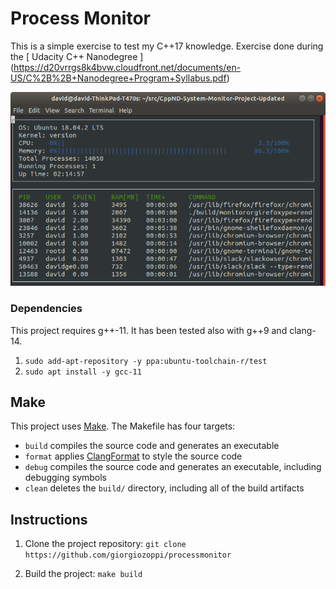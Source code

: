 # Process Monitor

This is a simple exercise to test my C++17 knowledge. Exercise done during the [ Udacity C++ Nanodegree ] (https://d20vrrgs8k4bvw.cloudfront.net/documents/en-US/C%2B%2B+Nanodegree+Program+Syllabus.pdf)

![System Monitor](images/monitor.png)

### Dependencies
This project requires g++-11. It has been tested also with g++9 and clang-14.

1. `sudo add-apt-repository -y ppa:ubuntu-toolchain-r/test`	
2. `sudo apt install -y gcc-11`

## Make
This project uses [Make](https://www.gnu.org/software/make/). The Makefile has four targets:
* `build` compiles the source code and generates an executable
* `format` applies [ClangFormat](https://clang.llvm.org/docs/ClangFormat.html) to style the source code
* `debug` compiles the source code and generates an executable, including debugging symbols
* `clean` deletes the `build/` directory, including all of the build artifacts

## Instructions

1. Clone the project repository: `git clone https://github.com/giorgiozoppi/processmonitor`

2. Build the project: `make build`
